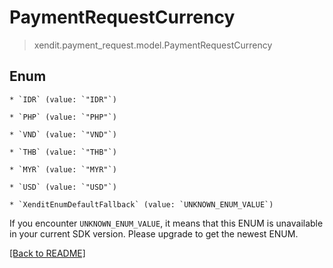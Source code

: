 # PaymentRequestCurrency
> xendit.payment_request.model.PaymentRequestCurrency



## Enum


    * `IDR` (value: `"IDR"`)

    * `PHP` (value: `"PHP"`)

    * `VND` (value: `"VND"`)

    * `THB` (value: `"THB"`)

    * `MYR` (value: `"MYR"`)

    * `USD` (value: `"USD"`)

    * `XenditEnumDefaultFallback` (value: `UNKNOWN_ENUM_VALUE`)

If you encounter `UNKNOWN_ENUM_VALUE`, it means that this ENUM is unavailable in your current SDK version. Please upgrade to get the newest ENUM.

[[Back to README]](../../README.md)


